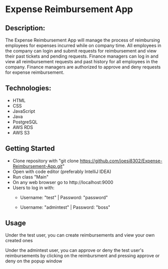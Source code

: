 # Expense Reimbursement App

## Description:
The Expense Reimbursement App will manage the process of reimbursing employees for expenses incurred while on company time. 
All employees in the company can login and submit requests for reimbursement and view their past tickets and pending requests. 
Finance managers can log in and view all reimbursement requests and past history for all employees in the company.
Finance managers are authorized to approve and deny requests for expense reimbursement.

## Technologies:
- HTML
- CSS 
- JavaScript
- Java
- PostgreSQL
- AWS RDS
- AWS S3

## Getting Started

- Clone repository with "git clone  https://github.com/joesi8302/Expense-Reimbursement-App.git"
- Open with code editor (preferably IntelliJ IDEA)
- Run class "Main"
- On any web browser go to http://localhost:9000
- Users to log in with:
  - Username: "test" | Password: "password"
  
  - Username: "admintest" | Password: "boss"
  
## Usage
Under the test user, you can create reimbursements and view your own created ones

Under the admintest user, you can approve or deny the test user's reimbursements by clicking 
on the reimbursment and pressing approve or deny on the popup window
